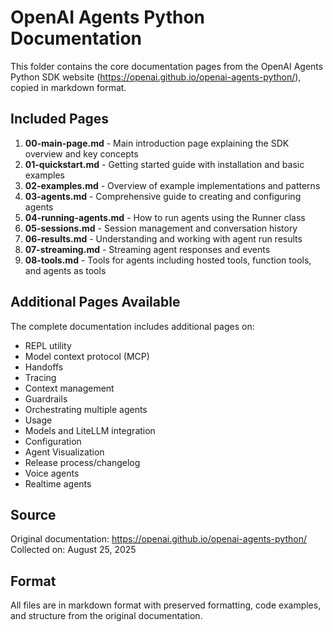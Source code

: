 # OpenAI Agents Python Documentation

This folder contains the core documentation pages from the OpenAI Agents Python SDK website (https://openai.github.io/openai-agents-python/), copied in markdown format.

## Included Pages

1. **00-main-page.md** - Main introduction page explaining the SDK overview and key concepts
2. **01-quickstart.md** - Getting started guide with installation and basic examples
3. **02-examples.md** - Overview of example implementations and patterns
4. **03-agents.md** - Comprehensive guide to creating and configuring agents
5. **04-running-agents.md** - How to run agents using the Runner class
6. **05-sessions.md** - Session management and conversation history
7. **06-results.md** - Understanding and working with agent run results
8. **07-streaming.md** - Streaming agent responses and events
9. **08-tools.md** - Tools for agents including hosted tools, function tools, and agents as tools

## Additional Pages Available

The complete documentation includes additional pages on:
- REPL utility
- Model context protocol (MCP)
- Handoffs
- Tracing
- Context management
- Guardrails
- Orchestrating multiple agents
- Usage
- Models and LiteLLM integration
- Configuration
- Agent Visualization
- Release process/changelog
- Voice agents
- Realtime agents

## Source

Original documentation: https://openai.github.io/openai-agents-python/
Collected on: August 25, 2025

## Format

All files are in markdown format with preserved formatting, code examples, and structure from the original documentation.

